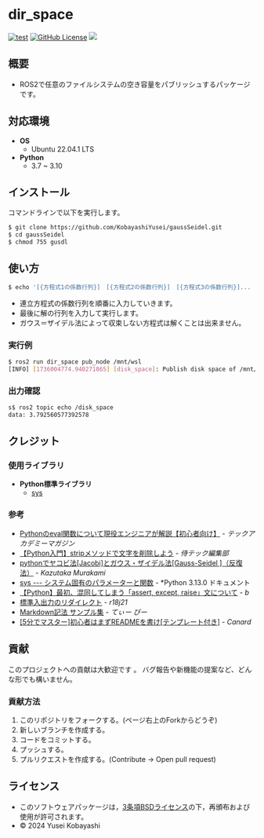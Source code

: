 # dir_space
[![test](https://github.com/KobayashiYusei/dir_space/actions/workflows/test.yml/badge.svg)](https://github.com/KobayashiYusei/dir_space/actions/workflows/test.yml)
[![GitHub License](https://img.shields.io/github/license/KobayashiYusei/numberGuesser)](LICENSE)
<img src="https://img.shields.io/badge/ -Python-F9DC3E.svg?logo=python">

## 概要
- ROS2で任意のファイルシステムの空き容量をパブリッシュするパッケージです。

## 対応環境
- **OS**
    - Ubuntu 22.04.1 LTS
- **Python**
    - 3.7 ~ 3.10

## インストール
コマンドラインで以下を実行します。
```bash
$ git clone https://github.com/KobayashiYusei/gaussSeidel.git
$ cd gaussSeidel
$ chmod 755 gusdl
```

## 使い方
```bash
$ echo '[{方程式1の係数行列}]　[{方程式2の係数行列}]　[{方程式3の係数行列}]...  [{右辺の解行列}]' | ./gusdl
```
- 連立方程式の係数行列を順番に入力していきます。
- 最後に解の行列を入力して実行します。
- ガウス＝ザイデル法によって収束しない方程式は解くことは出来ません。

### 実行例
```bash
$ ros2 run dir_space pub_node /mnt/wsl
[INFO] [1736004774.940271865] [disk_space]: Publish disk space of /mnt/wsl
```
### 出力確認
```bash
s$ ros2 topic echo /disk_space
data: 3.792560577392578
```
## クレジット
### 使用ライブラリ
- **Python標準ライブラリ**
    - [sys](https://docs.python.org/ja/3/library/sys.html) 
### 参考
- [Pythonのeval関数について現役エンジニアが解説【初心者向け】](https://magazine.techacademy.jp/magazine/40662) - *テックアカデミーマガジン*
- [【Python入門】stripメソッドで文字を削除しよう](https://www.sejuku.net/blog/50412) - *侍テック編集部*
- [pythonでヤコビ法[Jacobi]とガウス・ザイデル法[Gauss-Seidel ]（反復法）](https://qiita.com/murakamixi/items/61dbea027db3f33d5b41) - *Kazutaka Murakami*
- [sys --- システム固有のパラメーターと関数](https://docs.python.org/ja/3/library/sys.html) - *Python 3.13.0 ドキュメント
- [【Python】最初、混同してしまう「assert, except, raise」文について](https://qiita.com/baby-0105/items/0e30348589fa0a9d2424) - *b*
- [標準入出力のリダイレクト](https://qiita.com/r18j21/items/0e7d0e48c02d14ed9893) - *r18j21*
- [Markdown記法 サンプル集](https://qiita.com/tbpgr/items/989c6badefff69377da7) - *てぃー びー*
- [[5分でマスター]初心者はまずREADMEを書け[テンプレート付き]](https://qiita.com/Canard_engineer_c_cpp/items/81ce4e53881138dbf37f) - *Canard*

## 貢献
このプロジェクトへの貢献は大歓迎です 。 
バグ報告や新機能の提案など、どんな形でも構いません。
### 貢献方法
1. このリポジトリをフォークする。(ページ右上のForkからどうぞ)
2. 新しいブランチを作成する。
3. コードをコミットする。
4. プッシュする。
5. プルリクエストを作成する。(Contribute → Open pull request)
　
## ライセンス
- このソフトウェアパッケージは，[3条項BSDライセンス](LICENSE)の下，再頒布および使用が許可されます。
- © 2024 Yusei Kobayashi
